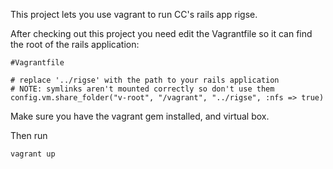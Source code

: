 This project lets you use vagrant to run CC's rails app rigse.

After checking out this project you need edit the Vagrantfile so it can find the root of the rails application:

    #Vagrantfile
    
    # replace '../rigse' with the path to your rails application
    # NOTE: symlinks aren't mounted correctly so don't use them
    config.vm.share_folder("v-root", "/vagrant", "../rigse", :nfs => true)

Make sure you have the vagrant gem installed, and virtual box.

Then run

    vagrant up
